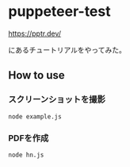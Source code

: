 # puppeteer-test

https://pptr.dev/ 

にあるチュートリアルをやってみた。

## How to use

### スクリーンショットを撮影

`node example.js`

### PDFを作成

`node hn.js`
